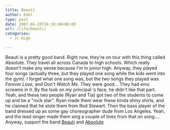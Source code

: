 ```yaml
---
title: Beauti
author: Edel
type: post
date: 2007-04-28T16:10:40+00:00
url: /life/beauti/
categories:
  - Jr High

---
```

Beauti is a pretty good band. Right now, they're on tour with this thing called Absolute. They travel all across Canada to high schools. Which really doesn't make any sense because I'm in junior high. Anyway, they played four songs (actually three, but they played one song while the kids went into the gym). I forget what one song was, but the two songs they played was _Forever Love_, and _Don't Watch Me_. They were good&#8230; They had emo screams in it. By the look on my principal &#8216;s face, he didn't like that part. Yeah, and these two people (Ryan and Tia) got two of the students to come up and be a "rock star". Ryan made them wear these kinda shiny shirts, and he claimed that he stole them from Rod Stewart. Then the bass player of the band dressed up as some gay choreographer dude from Los Angeles. Yeah, and the lead singer made them sing a couple of lines from that on song&#8230;. Anyway, support the band [Beauti][1] and [Absolute][2]




 [1]: http://www.beauti.ca/
 [2]: http://www.absoluteontheweb.com/